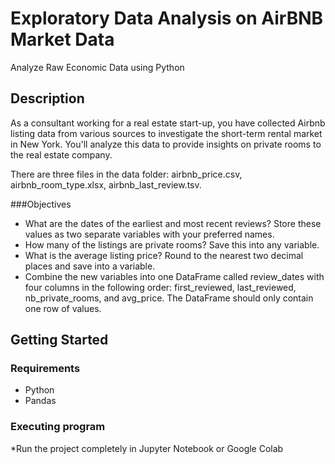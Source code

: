 # Exploratory Data Analysis on AirBNB Market Data

Analyze Raw Economic Data using Python

## Description
As a consultant working for a real estate start-up, you have collected Airbnb listing data from various sources to investigate the short-term rental market in New York. You'll analyze this data to provide insights on private rooms to the real estate company.

There are three files in the data folder: airbnb_price.csv, airbnb_room_type.xlsx, airbnb_last_review.tsv.

###Objectives
* What are the dates of the earliest and most recent reviews? Store these values as two separate variables with your preferred names.
* How many of the listings are private rooms? Save this into any variable.
* What is the average listing price? Round to the nearest two decimal places and save into a variable.
* Combine the new variables into one DataFrame called review_dates with four columns in the following order: first_reviewed, last_reviewed,   
  nb_private_rooms, and avg_price. The DataFrame should only contain one row of values.


## Getting Started

### Requirements

* Python
* Pandas

### Executing program

*Run the project completely in Jupyter Notebook or Google Colab


  
